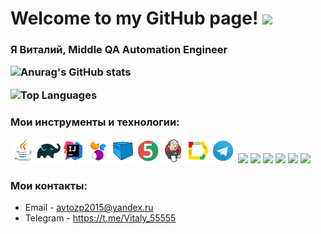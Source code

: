 <h1>Welcome to my GitHub page!</a> 
<img src="https://github.com/blackcater/blackcater/raw/main/images/Hi.gif" height="32"/></h1>
<h3> Я Виталий, Middle QA Automation Engineer




![Anurag's GitHub stats](https://github-readme-stats.vercel.app/api?username=Vitaly-qa&show_icons=true&hide=prs&count_private=true&bg_color=00000000)

![Top Languages](https://github-readme-stats.vercel.app/api/top-langs/?username=Vitaly-qa&langs_count=10&layout=compact)

### Мои инструменты и технологии:

[![Java.png](icons/Java.png)](https://www.java.com)[![Gradle](/icons/Gradle.png)](https://gradle.org)[![IntelliJ IDEA](/icons/Intelij_IDEA.png)](https://www.jetbrains.com/idea)[![Selenide](/icons/Selenide.png)](https://selenide.org)[![Selenoid](/icons/Selenoid.png)](https://aerokube.com/selenoid)[![JUnit 5](/icons/JUnit5.png)](https://junit.org/junit5)[![Jenkins (1).png](icons/Jenkins%20%281%29.png)](https://www.jenkins.io)[![Allure Report](/icons/Allure_Report.png)](https://docs.qameta.io/allure)[![Telegram](/icons/Telegram.png)](https://telegram.org)
<img src="https://cdn.jsdelivr.net/gh/devicons/devicon@latest/icons/github/github-original-wordmark.svg" height="40" weight="40"/>
<img src="https://cdn.jsdelivr.net/gh/devicons/devicon@latest/icons/insomnia/insomnia-original.svg"  height="40" weight="40"/>
<img src="https://cdn.jsdelivr.net/gh/devicons/devicon@latest/icons/postman/postman-original.svg" height="40" weight="40" />
<img src="https://cdn.jsdelivr.net/gh/devicons/devicon@latest/icons/androidstudio/androidstudio-original.svg" height="40" weight="40" />
<img src="https://cdn.jsdelivr.net/gh/devicons/devicon@latest/icons/jira/jira-original-wordmark.svg" height="40" weight="40" />
<img src="https://cdn.jsdelivr.net/gh/devicons/devicon@latest/icons/confluence/confluence-original-wordmark.svg" height="40" weight="40"/>


### Мои контакты:

+  Email - avtozp2015@yandex.ru
+  Telegram - https://t.me/Vitaly_55555